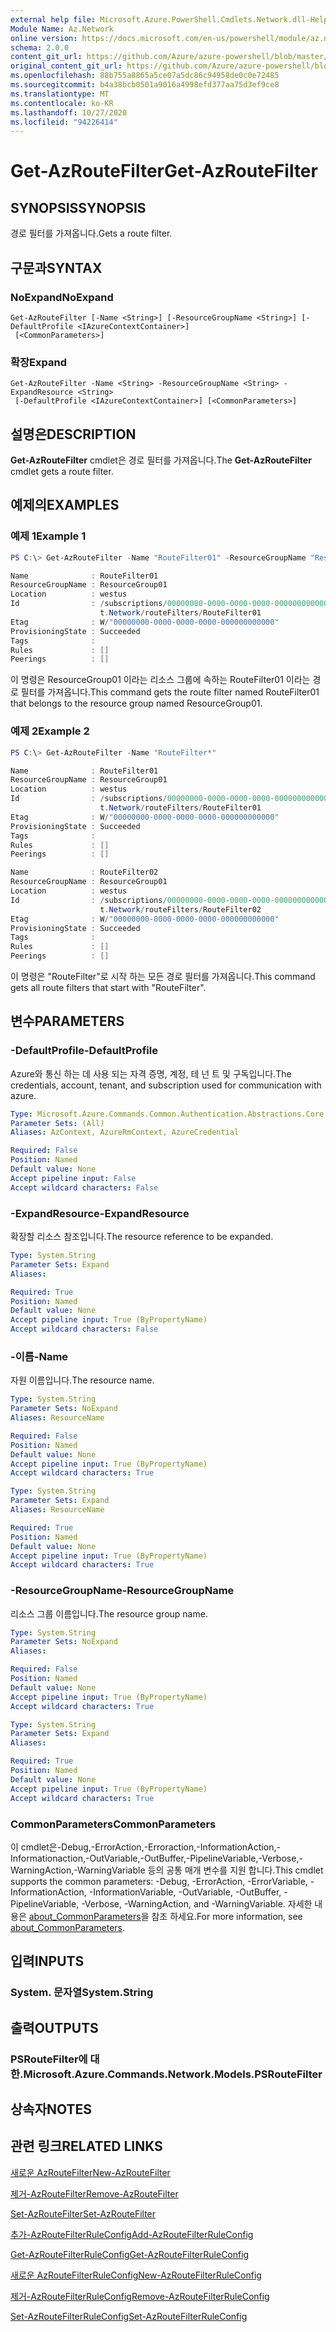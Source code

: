 ```yaml
---
external help file: Microsoft.Azure.PowerShell.Cmdlets.Network.dll-Help.xml
Module Name: Az.Network
online version: https://docs.microsoft.com/en-us/powershell/module/az.network/get-azroutefilter
schema: 2.0.0
content_git_url: https://github.com/Azure/azure-powershell/blob/master/src/Network/Network/help/Get-AzRouteFilter.md
original_content_git_url: https://github.com/Azure/azure-powershell/blob/master/src/Network/Network/help/Get-AzRouteFilter.md
ms.openlocfilehash: 88b755a8865a5ce07a5dc86c94958de0c0e72485
ms.sourcegitcommit: b4a38bcb0501a9016a4998efd377aa75d3ef9ce8
ms.translationtype: MT
ms.contentlocale: ko-KR
ms.lasthandoff: 10/27/2020
ms.locfileid: "94226414"
---
```

# <span data-ttu-id="118cc-101">Get-AzRouteFilter</span><span class="sxs-lookup"><span data-stu-id="118cc-101">Get-AzRouteFilter</span></span>

## <span data-ttu-id="118cc-102">SYNOPSIS</span><span class="sxs-lookup"><span data-stu-id="118cc-102">SYNOPSIS</span></span>
<span data-ttu-id="118cc-103">경로 필터를 가져옵니다.</span><span class="sxs-lookup"><span data-stu-id="118cc-103">Gets a route filter.</span></span>

## <span data-ttu-id="118cc-104">구문과</span><span class="sxs-lookup"><span data-stu-id="118cc-104">SYNTAX</span></span>

### <span data-ttu-id="118cc-105">NoExpand</span><span class="sxs-lookup"><span data-stu-id="118cc-105">NoExpand</span></span>
```
Get-AzRouteFilter [-Name <String>] [-ResourceGroupName <String>] [-DefaultProfile <IAzureContextContainer>]
 [<CommonParameters>]
```

### <span data-ttu-id="118cc-106">확장</span><span class="sxs-lookup"><span data-stu-id="118cc-106">Expand</span></span>
```
Get-AzRouteFilter -Name <String> -ResourceGroupName <String> -ExpandResource <String>
 [-DefaultProfile <IAzureContextContainer>] [<CommonParameters>]
```

## <span data-ttu-id="118cc-107">설명은</span><span class="sxs-lookup"><span data-stu-id="118cc-107">DESCRIPTION</span></span>
<span data-ttu-id="118cc-108">**Get-AzRouteFilter** cmdlet은 경로 필터를 가져옵니다.</span><span class="sxs-lookup"><span data-stu-id="118cc-108">The **Get-AzRouteFilter** cmdlet gets a route filter.</span></span>

## <span data-ttu-id="118cc-109">예제의</span><span class="sxs-lookup"><span data-stu-id="118cc-109">EXAMPLES</span></span>

### <span data-ttu-id="118cc-110">예제 1</span><span class="sxs-lookup"><span data-stu-id="118cc-110">Example 1</span></span>
```powershell
PS C:\> Get-AzRouteFilter -Name "RouteFilter01" -ResourceGroupName "ResourceGroup01"

Name              : RouteFilter01
ResourceGroupName : ResourceGroup01
Location          : westus
Id                : /subscriptions/00000000-0000-0000-0000-000000000000/resourceGroups/ResourceGroup01/providers/Microsof
                    t.Network/routeFilters/RouteFilter01
Etag              : W/"00000000-0000-0000-0000-000000000000"
ProvisioningState : Succeeded
Tags              :
Rules             : []
Peerings          : []
```

<span data-ttu-id="118cc-111">이 명령은 ResourceGroup01 이라는 리소스 그룹에 속하는 RouteFilter01 이라는 경로 필터를 가져옵니다.</span><span class="sxs-lookup"><span data-stu-id="118cc-111">This command gets the route filter named RouteFilter01 that belongs to the resource group named ResourceGroup01.</span></span>

### <span data-ttu-id="118cc-112">예제 2</span><span class="sxs-lookup"><span data-stu-id="118cc-112">Example 2</span></span>
```powershell
PS C:\> Get-AzRouteFilter -Name "RouteFilter*"

Name              : RouteFilter01
ResourceGroupName : ResourceGroup01
Location          : westus
Id                : /subscriptions/00000000-0000-0000-0000-000000000000/resourceGroups/ResourceGroup01/providers/Microsof
                    t.Network/routeFilters/RouteFilter01
Etag              : W/"00000000-0000-0000-0000-000000000000"
ProvisioningState : Succeeded
Tags              :
Rules             : []
Peerings          : []

Name              : RouteFilter02
ResourceGroupName : ResourceGroup01
Location          : westus
Id                : /subscriptions/00000000-0000-0000-0000-000000000000/resourceGroups/ResourceGroup01/providers/Microsof
                    t.Network/routeFilters/RouteFilter02
Etag              : W/"00000000-0000-0000-0000-000000000000"
ProvisioningState : Succeeded
Tags              :
Rules             : []
Peerings          : []
```

<span data-ttu-id="118cc-113">이 명령은 "RouteFilter"로 시작 하는 모든 경로 필터를 가져옵니다.</span><span class="sxs-lookup"><span data-stu-id="118cc-113">This command gets all route filters that start with "RouteFilter".</span></span>

## <span data-ttu-id="118cc-114">변수</span><span class="sxs-lookup"><span data-stu-id="118cc-114">PARAMETERS</span></span>

### <span data-ttu-id="118cc-115">-DefaultProfile</span><span class="sxs-lookup"><span data-stu-id="118cc-115">-DefaultProfile</span></span>
<span data-ttu-id="118cc-116">Azure와 통신 하는 데 사용 되는 자격 증명, 계정, 테 넌 트 및 구독입니다.</span><span class="sxs-lookup"><span data-stu-id="118cc-116">The credentials, account, tenant, and subscription used for communication with azure.</span></span>

```yaml
Type: Microsoft.Azure.Commands.Common.Authentication.Abstractions.Core.IAzureContextContainer
Parameter Sets: (All)
Aliases: AzContext, AzureRmContext, AzureCredential

Required: False
Position: Named
Default value: None
Accept pipeline input: False
Accept wildcard characters: False
```

### <span data-ttu-id="118cc-117">-ExpandResource</span><span class="sxs-lookup"><span data-stu-id="118cc-117">-ExpandResource</span></span>
<span data-ttu-id="118cc-118">확장할 리소스 참조입니다.</span><span class="sxs-lookup"><span data-stu-id="118cc-118">The resource reference to be expanded.</span></span>

```yaml
Type: System.String
Parameter Sets: Expand
Aliases:

Required: True
Position: Named
Default value: None
Accept pipeline input: True (ByPropertyName)
Accept wildcard characters: False
```

### <span data-ttu-id="118cc-119">-이름</span><span class="sxs-lookup"><span data-stu-id="118cc-119">-Name</span></span>
<span data-ttu-id="118cc-120">자원 이름입니다.</span><span class="sxs-lookup"><span data-stu-id="118cc-120">The resource name.</span></span>

```yaml
Type: System.String
Parameter Sets: NoExpand
Aliases: ResourceName

Required: False
Position: Named
Default value: None
Accept pipeline input: True (ByPropertyName)
Accept wildcard characters: True
```

```yaml
Type: System.String
Parameter Sets: Expand
Aliases: ResourceName

Required: True
Position: Named
Default value: None
Accept pipeline input: True (ByPropertyName)
Accept wildcard characters: True
```

### <span data-ttu-id="118cc-121">-ResourceGroupName</span><span class="sxs-lookup"><span data-stu-id="118cc-121">-ResourceGroupName</span></span>
<span data-ttu-id="118cc-122">리소스 그룹 이름입니다.</span><span class="sxs-lookup"><span data-stu-id="118cc-122">The resource group name.</span></span>

```yaml
Type: System.String
Parameter Sets: NoExpand
Aliases:

Required: False
Position: Named
Default value: None
Accept pipeline input: True (ByPropertyName)
Accept wildcard characters: True
```

```yaml
Type: System.String
Parameter Sets: Expand
Aliases:

Required: True
Position: Named
Default value: None
Accept pipeline input: True (ByPropertyName)
Accept wildcard characters: True
```

### <span data-ttu-id="118cc-123">CommonParameters</span><span class="sxs-lookup"><span data-stu-id="118cc-123">CommonParameters</span></span>
<span data-ttu-id="118cc-124">이 cmdlet은-Debug,-ErrorAction,-Erroraction,-InformationAction,-Informationaction,-OutVariable,-OutBuffer,-PipelineVariable,-Verbose,-WarningAction,-WarningVariable 등의 공통 매개 변수를 지원 합니다.</span><span class="sxs-lookup"><span data-stu-id="118cc-124">This cmdlet supports the common parameters: -Debug, -ErrorAction, -ErrorVariable, -InformationAction, -InformationVariable, -OutVariable, -OutBuffer, -PipelineVariable, -Verbose, -WarningAction, and -WarningVariable.</span></span> <span data-ttu-id="118cc-125">자세한 내용은 [about_CommonParameters](http://go.microsoft.com/fwlink/?LinkID=113216)을 참조 하세요.</span><span class="sxs-lookup"><span data-stu-id="118cc-125">For more information, see [about_CommonParameters](http://go.microsoft.com/fwlink/?LinkID=113216).</span></span>

## <span data-ttu-id="118cc-126">입력</span><span class="sxs-lookup"><span data-stu-id="118cc-126">INPUTS</span></span>

### <span data-ttu-id="118cc-127">System. 문자열</span><span class="sxs-lookup"><span data-stu-id="118cc-127">System.String</span></span>

## <span data-ttu-id="118cc-128">출력</span><span class="sxs-lookup"><span data-stu-id="118cc-128">OUTPUTS</span></span>

### <span data-ttu-id="118cc-129">PSRouteFilter에 대 한.</span><span class="sxs-lookup"><span data-stu-id="118cc-129">Microsoft.Azure.Commands.Network.Models.PSRouteFilter</span></span>

## <span data-ttu-id="118cc-130">상속자</span><span class="sxs-lookup"><span data-stu-id="118cc-130">NOTES</span></span>

## <span data-ttu-id="118cc-131">관련 링크</span><span class="sxs-lookup"><span data-stu-id="118cc-131">RELATED LINKS</span></span>

[<span data-ttu-id="118cc-132">새로운 AzRouteFilter</span><span class="sxs-lookup"><span data-stu-id="118cc-132">New-AzRouteFilter</span></span>](./New-AzRouteFilter.md)

[<span data-ttu-id="118cc-133">제거-AzRouteFilter</span><span class="sxs-lookup"><span data-stu-id="118cc-133">Remove-AzRouteFilter</span></span>](./Remove-AzRouteFilter.md)

[<span data-ttu-id="118cc-134">Set-AzRouteFilter</span><span class="sxs-lookup"><span data-stu-id="118cc-134">Set-AzRouteFilter</span></span>](./Set-AzRouteFilter.md)

[<span data-ttu-id="118cc-135">추가-AzRouteFilterRuleConfig</span><span class="sxs-lookup"><span data-stu-id="118cc-135">Add-AzRouteFilterRuleConfig</span></span>](./Add-AzRouteFilterRuleConfig.md)

[<span data-ttu-id="118cc-136">Get-AzRouteFilterRuleConfig</span><span class="sxs-lookup"><span data-stu-id="118cc-136">Get-AzRouteFilterRuleConfig</span></span>](./Get-AzRouteFilterRuleConfig.md)

[<span data-ttu-id="118cc-137">새로운 AzRouteFilterRuleConfig</span><span class="sxs-lookup"><span data-stu-id="118cc-137">New-AzRouteFilterRuleConfig</span></span>](./New-AzRouteFilterRuleConfig.md)

[<span data-ttu-id="118cc-138">제거-AzRouteFilterRuleConfig</span><span class="sxs-lookup"><span data-stu-id="118cc-138">Remove-AzRouteFilterRuleConfig</span></span>](./Remove-AzRouteFilterRuleConfig.md)

[<span data-ttu-id="118cc-139">Set-AzRouteFilterRuleConfig</span><span class="sxs-lookup"><span data-stu-id="118cc-139">Set-AzRouteFilterRuleConfig</span></span>](./Set-AzRouteFilterRuleConfig.md)
